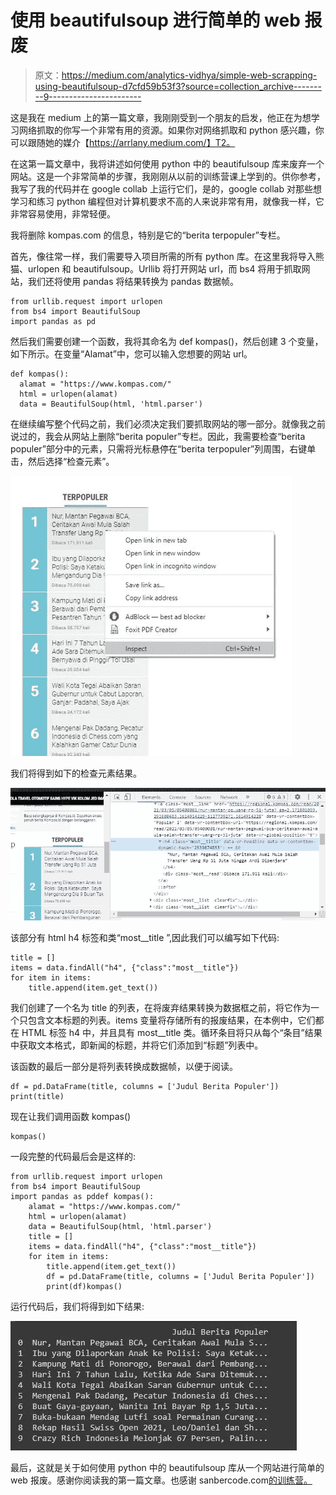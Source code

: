 # 使用 beautifulsoup 进行简单的 web 报废

> 原文：<https://medium.com/analytics-vidhya/simple-web-scrapping-using-beautifulsoup-d7cfd59b53f3?source=collection_archive---------9----------------------->

这是我在 medium 上的第一篇文章，我刚刚受到一个朋友的启发，他正在为想学习网络抓取的你写一个非常有用的资源。如果你对网络抓取和 python 感兴趣，你可以跟随她的媒介【https://arrlany.medium.com/】T2。

在这第一篇文章中，我将讲述如何使用 python 中的 beautifulsoup 库来废弃一个网站。这是一个非常简单的步骤，我刚刚从以前的训练营课上学到的。供你参考，我写了我的代码并在 google collab 上运行它们，是的，google collab 对那些想学习和练习 python 编程但对计算机要求不高的人来说非常有用，就像我一样，它非常容易使用，非常轻便。

我将删除 kompas.com 的信息，特别是它的“berita terpopuler”专栏。

首先，像往常一样，我们需要导入项目所需的所有 python 库。在这里我将导入熊猫、urlopen 和 beautifulsoup。Urllib 将打开网站 url，而 bs4 将用于抓取网站，我们还将使用 pandas 将结果转换为 pandas 数据帧。

```
from urllib.request import urlopen
from bs4 import BeautifulSoup
import pandas as pd
```

然后我们需要创建一个函数，我将其命名为 def kompas()，然后创建 3 个变量，如下所示。在变量“Alamat”中，您可以输入您想要的网站 url。

```
def kompas():
  alamat = "https://www.kompas.com/"
  html = urlopen(alamat)
  data = BeautifulSoup(html, 'html.parser')
```

在继续编写整个代码之前，我们必须决定我们要抓取网站的哪一部分。就像我之前说过的，我会从网站上删除“berita populer”专栏。因此，我需要检查“berita populer”部分中的元素，只需将光标悬停在“berita terpopuler”列周围，右键单击，然后选择“检查元素”。

![](img/95ddfe333bec256ed3efb59fde929f40.png)

我们将得到如下的检查元素结果。

![](img/3335cbce583868e881e462b2d125efc5.png)

该部分有 html h4 标签和类“most__title ”,因此我们可以编写如下代码:

```
title = []
items = data.findAll("h4", {"class":"most__title"})
for item in items:
    title.append(item.get_text())
```

我们创建了一个名为 title 的列表，在将废弃结果转换为数据框之前，将它作为一个只包含文本标题的列表。items 变量将存储所有的报废结果，在本例中，它们都在 HTML 标签 h4 中，并且具有 most__title 类。循环条目将只从每个“条目”结果中获取文本格式，即新闻的标题，并将它们添加到“标题”列表中。

该函数的最后一部分是将列表转换成数据帧，以便于阅读。

```
df = pd.DataFrame(title, columns = ['Judul Berita Populer'])
print(title)
```

现在让我们调用函数 kompas()

```
kompas()
```

一段完整的代码最后会是这样的:

```
from urllib.request import urlopen
from bs4 import BeautifulSoup
import pandas as pddef kompas():
    alamat = "https://www.kompas.com/"
    html = urlopen(alamat)
    data = BeautifulSoup(html, 'html.parser')
    title = []
    items = data.findAll("h4", {"class":"most__title"})
    for item in items:
        title.append(item.get_text())
        df = pd.DataFrame(title, columns = ['Judul Berita Populer'])
        print(df)kompas()
```

运行代码后，我们将得到如下结果:

![](img/8a1d115283e835bb9b0e81ec36dcf2a5.png)

最后，这就是关于如何使用 python 中的 beautifulsoup 库从一个网站进行简单的 web 报废。感谢你阅读我的第一篇文章。也感谢 sanbercode.com[的训练营。](http://sanbercode.com)